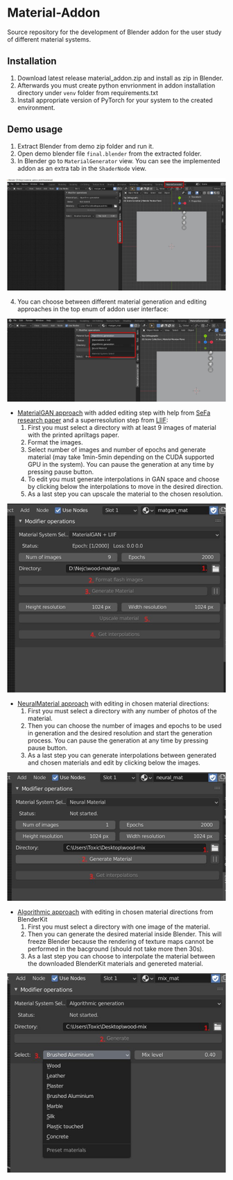 # Material-Addon

Source repository for the development of Blender addon for the 
user study of different material systems.


## Installation

1. Download latest release material_addon.zip and install as zip in Blender.
2. Afterwards you must create python envrionment in addon installation directory under `venv` folder from requirements.txt
3. Install appropriate version of PyTorch for your system to the created environment.

## Demo usage

1. Extract Blender from demo zip folder and run it.
2. Open demo blender file `final.blender` from the extracted folder.
3. In Blender go to `MaterialGenerator` view. You can see the implemented addon as an extra tab in the `ShaderNode` view.

![MaterialGenerator view](docs/step_3.jpg)

4. You can choose between different material generation and editing approaches in the top enum of addon user interface:

![Choose an approach](docs/step_4.jpg)

- [MaterialGAN approach](https://github.com/tflsguoyu/materialgan) with added editing step with help from [SeFa research paper](https://github.com/genforce/sefa) and a superresolution step from [LIIF](https://github.com/yinboc/liif):
    1. First you must select a directory with at least 9 images of material with the printed apriltags paper.
    2. Format the images.
    3. Select number of images and number of epochs and generate material (may take 1min-5min depending on the CUDA supported GPU in the system). You can pause the generation at any time by pressing pause button.
    4. To edit you must generate interpolations in GAN space and choose by clicking below the interpolations to move in the desired direction.
    5. As a last step you can upscale the material to the chosen resolution.

![MaterialGAN approach](docs/matgan.jpg)

- [NeuralMaterial approach](https://github.com/henzler/neuralmaterial) with editing in chosen material directions:
    1. First you must select a directory with any number of photos of the material.
    2. Then you can choose the number of images and epochs to be used in generation and the desired resolution and start the generation process. You can pause the generation at any time by pressing pause button.
    3. As a last step you can generate interpolations between generated and chosen materials and edit by clicking below the images.

![NeuralMaterial approach](docs/neuralmat.jpg)

- [Algorithmic approach](https://github.com/cgvirus/photo-to-pbr-texture-blender) with editing in chosen material directions from BlenderKit 
    1. First you must select a directory with one image of the material.
    2. Then you can generate the desired material inside Blender. This will freeze Blender because the rendering of texture maps cannot be performed in the bacground (should not take more then 30s).
    3. As a last step you can choose to interpolate the material between the downloaded BlenderKit materials and genereted material. 

![Algorithmic approach](docs/mixmat.jpg)

